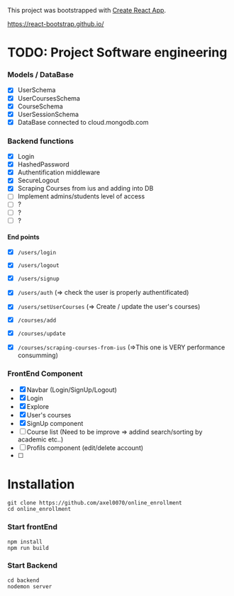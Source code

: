 This project was bootstrapped with [Create React App](https://github.com/facebook/create-react-app).

https://react-bootstrap.github.io/

# TODO: Project Software engineering

### Models / DataBase
- [x] UserSchema
- [x] UserCoursesSchema
- [x] CourseSchema
- [x] UserSessionSchema
- [x] DataBase connected to cloud.mongodb.com

### Backend functions
- [x] Login
- [x] HashedPassword
- [x] Authentification middleware 
- [x] SecureLogout
- [x] Scraping Courses from ius and adding into DB
- [ ] Implement admins/students level of access
- [ ] ?
- [ ] ?
- [ ] ?

#### End points
- [x] `/users/login`
- [x] `/users/logout`
- [x] `/users/signup`
- [x] `/users/auth` (=> check the user is properly authentificated)
- [x] `/users/setUserCourses` (=> Create / update the user's courses)

- [x] `/courses/add`
- [x] `/courses/update`
- [x] `/courses/scraping-courses-from-ius` (=>This one is VERY performance consumming)


### FrontEnd Component
- [x] Navbar (Login/SignUp/Logout)
- [x] Login 
- [x] Explore 
- [x] User's courses 
- [x] SignUp component
- [ ] Course list (Need to be improve => addind search/sorting by academic etc..)
- [ ] Profils component (edit/delete account)
- [ ] 


# Installation

```
git clone https://github.com/axel0070/online_enrollment
cd online_enrollment
```
### Start frontEnd

```
npm install
npm run build
```
### Start Backend

```
cd backend
nodemon server
```